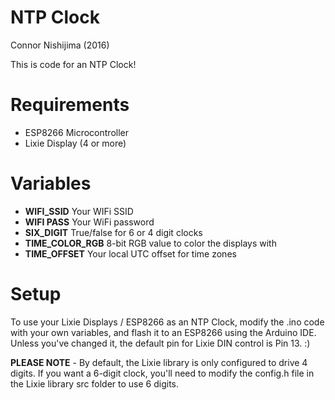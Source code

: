 # NTP Clock
Connor Nishijima (2016)

This is code for an NTP Clock!
# Requirements

- ESP8266 Microcontroller
- Lixie Display (4 or more)

# Variables

- **WIFI_SSID** Your WIFi SSID
- **WIFI PASS** Your WiFi password
- **SIX_DIGIT** True/false for 6 or 4 digit clocks
- **TIME_COLOR_RGB** 8-bit RGB value to color the displays with
- **TIME_OFFSET** Your local UTC offset for time zones

# Setup

To use your Lixie Displays / ESP8266 as an NTP Clock, modify the .ino code with your own variables, and flash it to an ESP8266 using the Arduino IDE. Unless you've changed it, the default pin for Lixie DIN control is Pin 13. :)

**PLEASE NOTE** - By default, the Lixie library is only configured to drive 4 digits. If you want a 6-digit clock, you'll need to modify the config.h file in the Lixie library src folder to use 6 digits.
